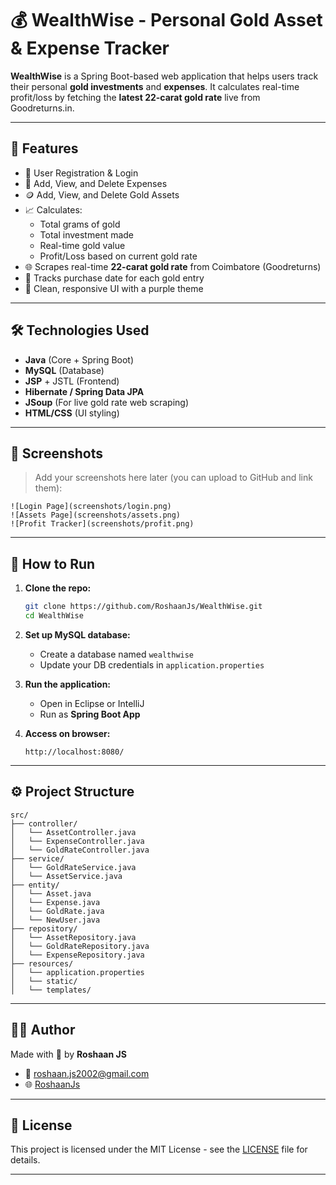 # 💰 WealthWise - Personal Gold Asset & Expense Tracker

**WealthWise** is a Spring Boot-based web application that helps users track their personal **gold investments** and **expenses**. It calculates real-time profit/loss by fetching the **latest 22-carat gold rate** live from Goodreturns.in.

---

## 🚀 Features

- 🔐 User Registration & Login
- 🧾 Add, View, and Delete Expenses
- 🪙 Add, View, and Delete Gold Assets
- 📈 Calculates:
  - Total grams of gold
  - Total investment made
  - Real-time gold value
  - Profit/Loss based on current gold rate
- 🌐 Scrapes real-time **22-carat gold rate** from Coimbatore (Goodreturns)
- 📅 Tracks purchase date for each gold entry
- 💜 Clean, responsive UI with a purple theme

---

## 🛠️ Technologies Used

- **Java** (Core + Spring Boot)
- **MySQL** (Database)
- **JSP** + JSTL (Frontend)
- **Hibernate / Spring Data JPA**
- **JSoup** (For live gold rate web scraping)
- **HTML/CSS** (UI styling)

---

## 📸 Screenshots

> Add your screenshots here later (you can upload to GitHub and link them):
```
![Login Page](screenshots/login.png)
![Assets Page](screenshots/assets.png)
![Profit Tracker](screenshots/profit.png)
```

---

## 🧪 How to Run

1. **Clone the repo:**
   ```bash
   git clone https://github.com/RoshaanJs/WealthWise.git
   cd WealthWise
   ```

2. **Set up MySQL database:**
   - Create a database named `wealthwise`
   - Update your DB credentials in `application.properties`

3. **Run the application:**
   - Open in Eclipse or IntelliJ
   - Run as **Spring Boot App**

4. **Access on browser:**
   ```
   http://localhost:8080/
   ```

---

## ⚙️ Project Structure

```
src/
├── controller/
│   └── AssetController.java
│   └── ExpenseController.java
│   └── GoldRateController.java
├── service/
│   └── GoldRateService.java
│   └── AssetService.java
├── entity/
│   └── Asset.java
│   └── Expense.java
│   └── GoldRate.java
│   └── NewUser.java
├── repository/
│   └── AssetRepository.java
│   └── GoldRateRepository.java
│   └── ExpenseRepository.java
├── resources/
│   └── application.properties
│   └── static/
│   └── templates/
```

---

## 🙋‍♂️ Author

Made with 💜 by **Roshaan JS**

- 📧 roshaan.js2002@gmail.com
- 🌐 [RoshaanJs](https://github.com/RoshaanJs)

---

## 📄 License

This project is licensed under the MIT License - see the [LICENSE](LICENSE) file for details.

---
